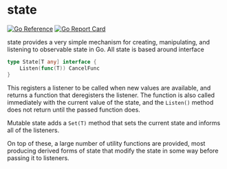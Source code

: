 state
=====

[![Go Reference](https://pkg.go.dev/badge/deedles.dev/state.svg)](https://pkg.go.dev/deedles.dev/state)
[![Go Report Card](https://goreportcard.com/badge/deedles.dev/state)](https://goreportcard.com/report/deedles.dev/state)

state provides a very simple mechanism for creating, manipulating, and listening to observable state in Go. All state is based around interface

```go
type State[T any] interface {
	Listen(func(T)) CancelFunc
}
```

This registers a listener to be called when new values are available, and returns a function that deregisters the listener. The function is also called immediately with the current value of the state, and the `Listen()` method does not return until the passed function does.

Mutable state adds a `Set(T)` method that sets the current state and informs all of the listeners.

On top of these, a large number of utility functions are provided, most producing derived forms of state that modify the state in some way before passing it to listeners.
